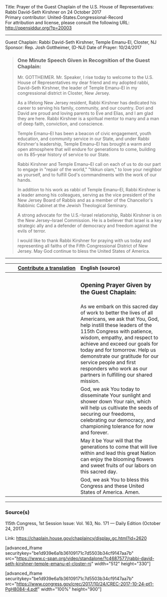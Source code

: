 <html>
<head></head>
<body>
Title: Prayer of the Guest Chaplain of the U.S. House of Representatives: Rabbi David-Seth Kirshner on 24 October 2017<br />
Primary contributor: United-States.Congressional-Record<br />
For attribution and license, please consult the following URL: <a href="http://opensiddur.org/?p=20003">http://opensiddur.org/?p=20003</a>
<p />
<hr />

Guest Chaplain: Rabbi David-Seth Kirshner, Temple Emanu-El, Closter, NJ
Sponsor: Rep. Josh Gottheimer, (D-NJ)
Date of Prayer: 10/24/2017

<blockquote>
<h3>One Minute Speech Given in Recognition of the Guest Chaplain:</h3>
Mr. GOTTHEIMER. Mr. Speaker, I rise today to welcome to the U.S. House of Representatives my dear friend and my adopted rabbi, David–Seth Kirshner, the leader of Temple Emanu–El in my congressional district in Closter, New Jersey.

As a lifelong New Jersey resident, Rabbi Kirshner has dedicated his career to serving his family, community, and our country. Dori and David are proud and loving parents to Eve and Elias, and I am glad they are here. Rabbi Kirshner is a spiritual mentor to many and a man of deep faith, conviction, and conscience.

Temple Emanu–El has been a beacon of civic engagement, youth education, and community service in our State, and under Rabbi Kirshner's leadership, Temple Emanu–El has brought a warm and open atmosphere that will endure for generations to come, building on its 85–year history of service to our State.

Rabbi Kirshner and Temple Emanu–El call on each of us to do our part to engage in "repair of the world," "tikkun olam," to love your neighbor as yourself, and to fulfill God's commandments with the work of our hands.

In addition to his work as rabbi of Temple Emanu–El, Rabbi Kirshner is a leader among his colleagues, serving as the vice president of the New Jersey Board of Rabbis and as a member of the Chancellor's Rabbinic Cabinet at the Jewish Theological Seminary.

A strong advocate for the U.S.–Israel relationship, Rabbi Kirshner is on the New Jersey–Israel Commission. He is a believer that Israel is a key strategic ally and a defender of democracy and freedom against the evils of terror.

I would like to thank Rabbi Kirshner for praying with us today and representing all faiths of the Fifth Congressional District of New Jersey.
May God continue to bless the United States of America.
</blockquote>

<hr />

<table style="margin-left: auto;margin-right: auto;" class="draggable">
<thead><tr><th id="x" style="text-align: right;"><a href="/contributing/upload/">Contribute a translation</a></th><th style="text-align: left;">English (source)</th></tr></thead>
<tbody>
<tr><td style="vertical-align:top;" width="46%">
<div class="liturgy"><span lang="he">

</span></div></td>
 
<td style="vertical-align:top;" width="53%">
<div class="english">
<h3>Opening Prayer Given by the Guest Chaplain:</h3>
</div></td></tr>


<tr><td style="vertical-align:top;" width="46%">
<div class="liturgy"><span lang="he">

</span></div></td>
 
<td style="vertical-align:top;" width="53%">
<div class="english">
As we embark on this sacred day of work 
to better the lives of all Americans, 
we ask that You, God, 
help instill these leaders of the 115th Congress 
with patience, 
wisdom, 
empathy, 
and respect 
to achieve and exceed our goals 
for today and for tomorrow. 
Help us demonstrate our gratitude 
for our service people 
and first responders 
who work as our partners 
in fulfilling our shared mission.
</div></td></tr>


<tr><td style="vertical-align:top;" width="46%">
<div class="liturgy"><span lang="he">

</span></div></td>
 
<td style="vertical-align:top;" width="53%">
<div class="english">
God, we ask You today 
to disseminate Your sunlight 
and shower down Your rain, 
which will help us cultivate the seeds 
of securing our freedoms, 
celebrating our democracy, 
and championing tolerance 
for now and forever.
</div></td></tr>


<tr><td style="vertical-align:top;" width="46%">
<div class="liturgy"><span lang="he">

</span></div></td>
 
<td style="vertical-align:top;" width="53%">
<div class="english">
May it be Your will 
that the generations to come 
that will live within and lead this great Nation 
can enjoy the blooming flowers 
and sweet fruits of our labors 
on this sacred day.
</div></td></tr>


<tr><td style="vertical-align:top;" width="46%">
<div class="liturgy"><span lang="he">

</span></div></td>
 
<td style="vertical-align:top;" width="53%">
<div class="english">
God, 
we ask You to bless this Congress 
and these United States of America.
Amen.
</div></td></tr>
</tbody></table>

<hr />

<h3>Source(s)</h3>

115th Congress, 1st Session
Issue: Vol. 163, No. 171 — Daily Edition (October 24, 2017)

Link: <a href="https://chaplain.house.gov/chaplaincy/display_gc.html?id=2620">https://chaplain.house.gov/chaplaincy/display_gc.html?id=2620</a>

[advanced_iframe securitykey="be1d939e6a1b36109171c7d5503b34cf9147aa7b" src="https://www.c-span.org/video/standalone/?c4687577/rabbi-david-seth-kirshner-temple-emanu-el-closter-nj" width="512" height="330"]

[advanced_iframe securitykey="be1d939e6a1b36109171c7d5503b34cf9147aa7b" src="https://www.congress.gov/crec/2017/10/24/CREC-2017-10-24-pt1-PgH8084-4.pdf" width="100%" height="900"]
</body>
</html>